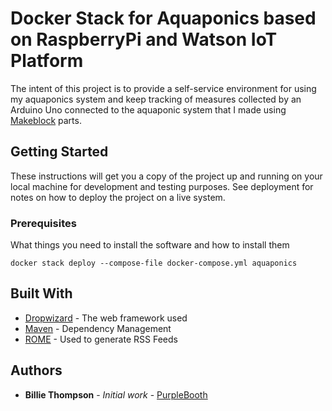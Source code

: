 # Docker Stack for Aquaponics based on RaspberryPi and Watson IoT Platform

The intent of this project is to provide a self-service environment for using my aquaponics system and keep tracking of measures collected by an Arduino Uno connected to the aquaponic system that I made using [Makeblock](http://www.makeblock.com) parts.

## Getting Started

These instructions will get you a copy of the project up and running on your local machine for development and testing purposes. See deployment for notes on how to deploy the project on a live system.

### Prerequisites

What things you need to install the software and how to install them

```
docker stack deploy --compose-file docker-compose.yml aquaponics
```

## Built With

* [Dropwizard](http://www.dropwizard.io/1.0.2/docs/) - The web framework used
* [Maven](https://maven.apache.org/) - Dependency Management
* [ROME](https://rometools.github.io/rome/) - Used to generate RSS Feeds

## Authors

* **Billie Thompson** - *Initial work* - [PurpleBooth](https://github.com/PurpleBooth)
